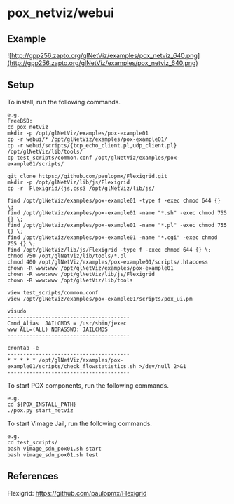 pox_netviz/webui
================

Example
---------
![http://gpp256.zapto.org/glNetViz/examples/pox_netviz_640.png](http://gpp256.zapto.org/glNetViz/examples/pox_netviz_640.png)

Setup
-----

To install, run the following commands.

    e.g.
    FreeBSD:
    cd pox_netviz
    mkdir -p /opt/glNetViz/examples/pox-example01
    cp -r webui/* /opt/glNetViz/examples/pox-example01/
    cp -r webui/scripts/{tcp_echo_client.pl,udp_client.pl} /opt/glNetViz/lib/tools/
    cp test_scripts/common.conf /opt/glNetViz/examples/pox-example01/scripts/
    
    git clone https://github.com/paulopmx/Flexigrid.git
    mkdir -p /opt/glNetViz/lib/js/Flexigrid
    cp -r  Flexigrid/{js,css} /opt/glNetViz/lib/js/
    
    find /opt/glNetViz/examples/pox-example01 -type f -exec chmod 644 {} \;
    find /opt/glNetViz/examples/pox-example01 -name "*.sh" -exec chmod 755 {} \;
    find /opt/glNetViz/examples/pox-example01 -name "*.pl" -exec chmod 755 {} \;
    find /opt/glNetViz/examples/pox-example01 -name "*.cgi" -exec chmod 755 {} \;
    find /opt/glNetViz/lib/js/Flexigrid -type f -exec chmod 644 {} \;
    chmod 750 /opt/glNetViz/lib/tools/*.pl
    chmod 400 /opt/glNetViz/examples/pox-example01/scripts/.htaccess
    chown -R www:www /opt/glNetViz/examples/pox-example01
    chown -R www:www /opt/glNetViz/lib/js/Flexigrid
    chown -R www:www /opt/glNetViz/lib/tools
    
    view test_scripts/common.conf
    view /opt/glNetViz/examples/pox-example01/scripts/pox_ui.pm
    
    visudo
    ---------------------------------------
    Cmnd_Alias	JAILCMDS = /usr/sbin/jexec
    www ALL=(ALL) NOPASSWD: JAILCMDS
    ---------------------------------------
    
    crontab -e
    ---------------------------------------
    * * * * * /opt/glNetViz/examples/pox-example01/scripts/check_flowstatistics.sh >/dev/null 2>&1
    ---------------------------------------

To start POX components, run the following commands.

    e.g.  
    cd ${POX_INSTALL_PATH}
    ./pox.py start_netviz

To start Vimage Jail, run the following commands.

    e.g.  
    cd test_scripts/
    bash vimage_sdn_pox01.sh start
    bash vimage_sdn_pox01.sh test

References
------------

Flexigrid: https://github.com/paulopmx/Flexigrid  

